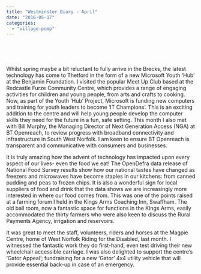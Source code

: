 ```yaml
---
title: "Westminster Diary - April"
date: "2016-05-17"
categories: 
  - "village-pump"
---
```


 

 

Whilst spring maybe a bit reluctant to fully arrive in the Brecks, the latest technology has come to Thetford in the form of a new Microsoft Youth ‘Hub’ at the Benjamin Foundation. I visited the popular Meet Up Club based at the Redcastle Furze Community Centre, which provides a range of engaging activities for children and young people, from arts and crafts to cooking. Now, as part of the Youth ‘Hub’ Project, Microsoft is funding new computers and training for youth leaders to become ‘IT Champions’. This is an exciting addition to the centre and will help young people develop the computer skills they need for the future in a fun, safe setting. This month I also met with Bill Murphy, the Managing Director of Next Generation Access (NGA) at BT Openreach, to review progress with broadband connectivity and infrastructure in South West Norfolk. I am keen to ensure BT Openreach is transparent and communicative with consumers and businesses.

It is truly amazing how the advent of technology has impacted upon every aspect of our lives- even the food we eat! The OpenDefra data release of National Food Survey results show how our national tastes have changed as freezers and microwaves have become staples in our kitchens: from canned pudding and peas to frozen chips. It is also a wonderful sign for local suppliers of food and drink that the data shows we are increasingly more interested in where our food comes from. This was one of the points raised at a farming forum I held in the Kings Arms Coaching Inn, Swaffham. The old ball room, now a fantastic space for functions in the Kings Arms, easily accommodated the thirty farmers who were also keen to discuss the Rural Payments Agency, irrigation and reservoirs.

It was great to meet the staff, volunteers, riders and horses at the Magpie Centre, home of West Norfolk Riding for the Disabled, last month. I witnessed the fantastic work they do first-hand, even test driving their new wheelchair accessible carriage. I was also delighted to support the centre’s ‘Gator Appeal’; fundraising for a new ‘Gator’ 4x4 utility vehicle that will provide essential back-up in case of an emergency.
